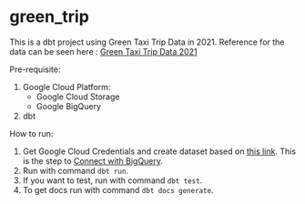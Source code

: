 # green_trip

This is a dbt project using Green Taxi Trip Data in 2021. Reference for the data can be seen here : [Green Taxi Trip Data 2021](https://www1.nyc.gov/site/tlc/about/tlc-trip-record-data.page)

Pre-requisite:
1. Google Cloud Platform:
    - Google Cloud Storage
    - Google BigQuery
2. dbt

How to run:
1. Get Google Cloud Credentials and create dataset based on [this link](https://cloud.google.com/bigquery/docs/datasets). This is the step to [Connect with BigQuery](https://docs.getdbt.com/guides/getting-started/getting-set-up/setting-up-bigquery).
2. Run with command `dbt run`.
3. If you want to test, run with command `dbt test`.
4. To get docs run with command `dbt docs generate`.
